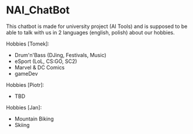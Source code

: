# NAI_ChatBot

This chatbot is made for university project (AI Tools) and is supposed to be able to talk with us in 2 languages (english, polish) about our hobbies.

Hobbies [Tomek]:
- Drum'n'Bass (DJing, Festivals, Music)
- eSport (LoL, CS:GO, SC2)
- Marvel & DC Comics
- gameDev

Hobbies [Piotr]:
- TBD

Hobbies [Jan]:
- Mountain Biking
- Skiing
